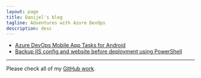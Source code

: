 ```yaml
---
layout: page
title: Danijel's blog
tagline: Adventures with Azure DevOps
description: desc
---
```



- [Azure DevOps Mobile App Tasks for Android](azure/devops/mobile_app_task_android.html)
- [Backup IIS config and website before deployment using PowerShell](azure/devops/backup_iis_config_site_powershell.html)


---


Please check all of my [GitHub work](https://github.com/dgrabar).